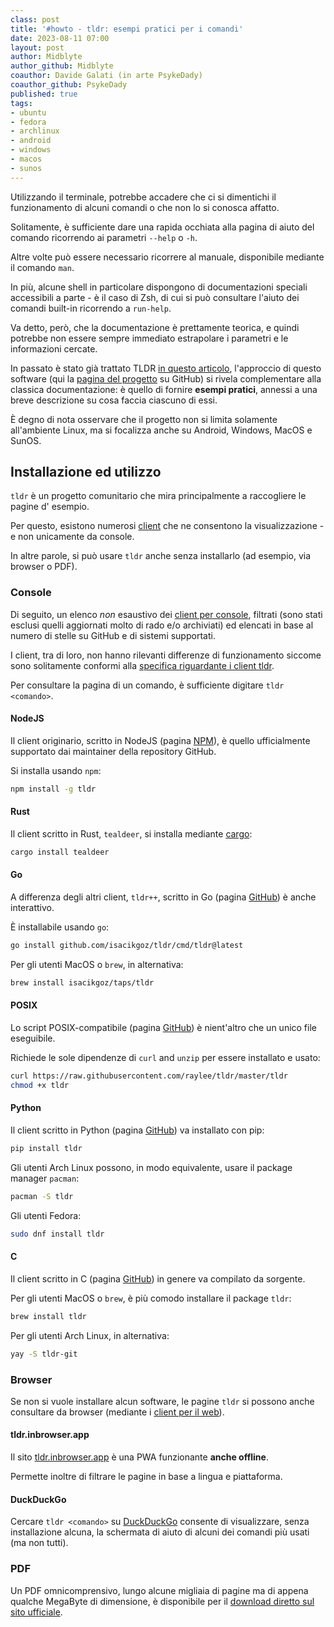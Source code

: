 ```yaml
---
class: post
title: '#howto - tldr: esempi pratici per i comandi'
date: 2023-08-11 07:00
layout: post
author: Midblyte
author_github: Midblyte
coauthor: Davide Galati (in arte PsykeDady)
coauthor_github: PsykeDady
published: true
tags:
- ubuntu
- fedora
- archlinux
- android
- windows
- macos
- sunos
---
```


Utilizzando il terminale, potrebbe accadere che ci si dimentichi il funzionamento di alcuni comandi o che non lo si conosca affatto.

Solitamente, è sufficiente dare una rapida occhiata alla pagina di aiuto del comando ricorrendo ai parametri `--help` o `-h`.

Altre volte può essere necessario ricorrere al manuale, disponibile mediante il comando `man`.

In più, alcune shell in particolare dispongono di documentazioni speciali accessibili a parte - è il caso di Zsh, di cui si può consultare l'aiuto dei comandi built-in ricorrendo a `run-help`.

Va detto, però, che la documentazione è prettamente teorica, e quindi potrebbe non essere sempre immediato estrapolare i parametri e le informazioni cercate.

In passato è stato già trattato TLDR [in questo articolo](https://linuxhub.it/articles/howto-migliorare-l-esperienza-man/), l'approccio di questo software (qui la [pagina del progetto](https://github.com/tldr-pages/tldr) su GitHub) si rivela complementare alla classica documentazione: è quello di fornire **esempi pratici**, annessi a una breve descrizione su cosa faccia ciascuno di essi.

È degno di nota osservare che il progetto non si limita solamente all'ambiente Linux, ma si focalizza anche su Android, Windows, MacOS e SunOS.

## Installazione ed utilizzo

`tldr` è un progetto comunitario che mira principalmente a raccogliere le pagine d' esempio.

Per questo, esistono numerosi [client](https://github.com/tldr-pages/tldr/wiki/tldr-pages-clients) che ne consentono la visualizzazione - e non unicamente da console.

In altre parole, si può usare `tldr` anche senza installarlo (ad esempio, via browser o PDF).

### Console

Di seguito, un elenco *non* esaustivo dei [client per console](https://github.com/tldr-pages/tldr/wiki/tldr-pages-clients#console-clients), filtrati (sono stati esclusi quelli aggiornati molto di rado e/o archiviati) ed elencati in base al numero di stelle su GitHub e di sistemi supportati.

I client, tra di loro, non hanno rilevanti differenze di funzionamento siccome sono solitamente conformi alla [specifica riguardante i client tldr](https://github.com/tldr-pages/tldr/blob/main/CLIENT-SPECIFICATION.md).

Per consultare la pagina di un comando, è sufficiente digitare `tldr <comando>`.

#### NodeJS

Il client originario, scritto in NodeJS (pagina [NPM](https://www.npmjs.com/package/tldr)), è quello ufficialmente supportato dai maintainer della repository GitHub.

Si installa usando `npm`:

```bash
npm install -g tldr
```

#### Rust

Il client scritto in Rust, `tealdeer`, si installa mediante [cargo](https://linuxhub.it/articles/howto-come-installare-rust-e-cargo-con-rustup/):

```bash
cargo install tealdeer
```

#### Go

A differenza degli altri client, `tldr++`, scritto in Go (pagina [GitHub](https://github.com/isacikgoz/tldr)) è anche interattivo.

È installabile usando `go`:

```bash
go install github.com/isacikgoz/tldr/cmd/tldr@latest
```

Per gli utenti MacOS o `brew`, in alternativa:

```bash
brew install isacikgoz/taps/tldr
```

#### POSIX

Lo script POSIX-compatibile (pagina [GitHub](https://github.com/raylee/tldr-sh-client)) è nient'altro che un unico file eseguibile.

Richiede le sole dipendenze di `curl` and `unzip` per essere installato e usato:

```bash
curl https://raw.githubusercontent.com/raylee/tldr/master/tldr
chmod +x tldr
```

#### Python

Il client scritto in Python (pagina [GitHub](https://github.com/tldr-pages/tldr-python-client)) va installato con pip:

```bash
pip install tldr
```

Gli utenti Arch Linux possono, in modo equivalente, usare il package manager `pacman`:

```bash
pacman -S tldr
```

Gli utenti Fedora:

```bash
sudo dnf install tldr
```

#### C

Il client scritto in C (pagina [GitHub](https://github.com/tldr-pages/tldr-c-client)) in genere va compilato da sorgente.

Per gli utenti MacOS o `brew`, è più comodo installare il package `tldr`:

```bash
brew install tldr
```

Per gli utenti Arch Linux, in alternativa:

```bash
yay -S tldr-git
```

### Browser

Se non si vuole installare alcun software, le pagine `tldr` si possono anche consultare da browser (mediante i [client per il web](https://github.com/tldr-pages/tldr/wiki/tldr-pages-clients#web-clients)).

#### tldr.inbrowser.app

Il sito [tldr.inbrowser.app](https://tldr.inbrowser.app/) è una PWA funzionante **anche offline**.

Permette inoltre di filtrare le pagine in base a lingua e piattaforma.

#### DuckDuckGo

Cercare `tldr <comando>` su [DuckDuckGo](https://duckduckgo.com) consente di visualizzare, senza installazione alcuna, la schermata di aiuto di alcuni dei comandi più usati (ma non tutti).

### PDF

Un PDF omnicomprensivo, lungo alcune migliaia di pagine ma di appena qualche MegaByte di dimensione, è disponibile per il [download diretto sul sito ufficiale](https://tldr.sh/assets/tldr-book.pdf).
